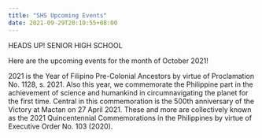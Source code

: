 ```yaml
---
title: "SHS Upcoming Events"
date: 2021-09-29T20:10:55+08:00
---
```

HEADS UP! SENIOR HIGH SCHOOL

Here are the upcoming events for the month of October 2021! 

2021 is the Year of Filipino Pre-Colonial Ancestors by virtue of Proclamation No. 1128, s. 2021. Also this year, we commemorate the Philippine part in the achievement of science and humankind in circumnavigating the planet for the first time. Central in this commemoration is the 500th anniversary of the Victory at Mactan on 27 April 2021. These and more are collectively known as the 2021 Quincentennial Commemorations in the Philippines by virtue of Executive Order No. 103 (2020).
